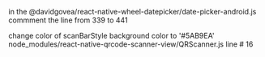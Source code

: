 in the @davidgovea/react-native-wheel-datepicker/date-picker-android.js
commment the line from 339 to 441

change color of scanBarStyle background color to '#5AB9EA'
node_modules/react-native-qrcode-scanner-view/QRScanner.js line # 16